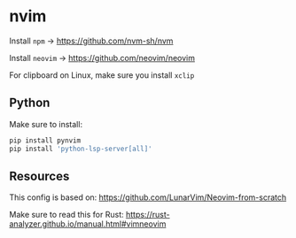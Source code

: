 # nvim
Install ``npm`` -> https://github.com/nvm-sh/nvm

Install ``neovim`` -> https://github.com/neovim/neovim

For clipboard on Linux, make sure you install ``xclip``

## Python
Make sure to install:
```bash
pip install pynvim
pip install 'python-lsp-server[all]'
```

## Resources
This config is based on: https://github.com/LunarVim/Neovim-from-scratch

Make sure to read this for Rust: https://rust-analyzer.github.io/manual.html#vimneovim
